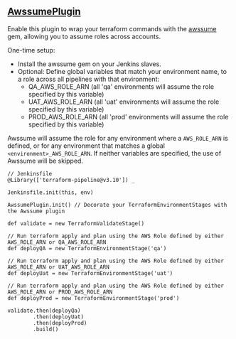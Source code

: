 ## [AwssumePlugin](./src/AwssumePlugin.groovy)

Enable this plugin to wrap your terraform commands with the [awssume](https://github.com/manheim/awssume) gem, allowing you to assume roles across accounts.

One-time setup:
* Install the awssume gem on your Jenkins slaves.
* Optional: Define global variables that match your environment name, to a role across all pipelines with that environment:
  * QA_AWS_ROLE_ARN (all 'qa' environments will assume the role specified by this variable)
  * UAT_AWS_ROLE_ARN (all 'uat' environments will assume the role specified by this variable)
  * PROD_AWS_ROLE_ARN (all 'prod' environments will assume the role specified by this variable)

Awssume will assume the role for any environment where a `AWS_ROLE_ARN` is defined, or for any environment that matches a global `<environment>_AWS_ROLE_ARN`.  If neither variables are specified, the use of Awssume will be skipped.

```
// Jenkinsfile
@Library(['terraform-pipeline@v3.10']) _

Jenkinsfile.init(this, env)

AwssumePlugin.init() // Decorate your TerraformEnvironmentStages with the Awssume plugin

def validate = new TerraformValidateStage()

// Run terraform apply and plan using the AWS Role defined by either AWS_ROLE_ARN or QA_AWS_ROLE_ARN
def deployQA = new TerraformEnvironmentStage('qa')

// Run terraform apply and plan using the AWS Role defined by either AWS_ROLE_ARN or UAT_AWS_ROLE_ARN
def deployUat = new TerraformEnvironmentStage('uat')

// Run terraform apply and plan using the AWS Role defined by either AWS_ROLE_ARN or PROD_AWS_ROLE_ARN
def deployProd = new TerraformEnvironmentStage('prod')

validate.then(deployQa)
        .then(deployUat)
        .then(deployProd)
        .build()
```
